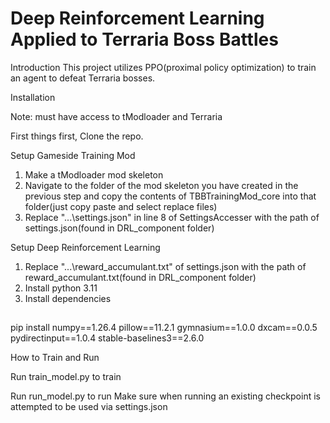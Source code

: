 # Deep Reinforcement Learning Applied to Terraria Boss Battles
Introduction
This project utilizes PPO(proximal policy optimization) to train an agent to defeat Terraria bosses.

Installation

Note: must have access to tModloader and Terraria

First things first, Clone the repo.

Setup Gameside Training Mod
1. Make a tModloader mod skeleton
2. Navigate to the folder of the mod skeleton you have created in the previous step and copy the contents of TBBTrainingMod_core into that folder(just copy paste and select replace files)
3. Replace "...\\settings.json" in line 8 of SettingsAccesser with the path of settings.json(found in DRL_component folder)

Setup Deep Reinforcement Learning
1. Replace "...\\reward_accumulant.txt" of settings.json with the path of reward_accumulant.txt(found in DRL_component folder)
2. Install python 3.11
3. Install dependencies
##
<tab><tab>pip install numpy==1.26.4 pillow==11.2.1 gymnasium==1.0.0 dxcam==0.0.5 pydirectinput==1.0.4 stable-baselines3==2.6.0

How to Train and Run

Run train_model.py to train

Run run_model.py to run
Make sure when running an existing checkpoint is attempted to be used via settings.json